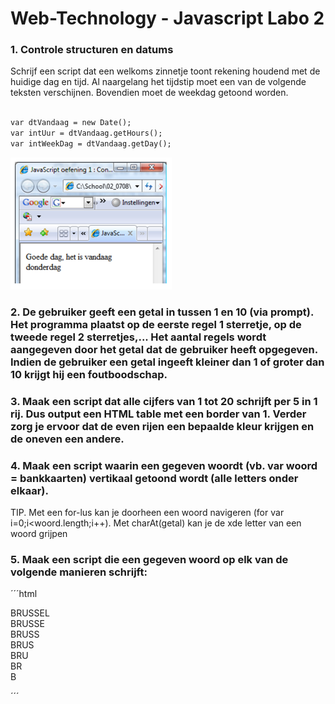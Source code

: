 # Web-Technology - Javascript Labo 2

### 1.  Controle structuren en datums

Schrijf een script dat een welkoms zinnetje toont rekening houdend met de huidige dag en tijd. Al naargelang het tijdstip moet een van de volgende teksten verschijnen. Bovendien moet de weekdag getoond worden. 

```html

var dtVandaag = new Date();
var intUur = dtVandaag.getHours();
var intWeekDag = dtVandaag.getDay();

```

![datum](datum.PNG)


### 2. De gebruiker geeft een getal in tussen 1 en 10 (via prompt). Het programma plaatst op de eerste regel 1 sterretje, op de tweede regel 2 sterretjes,... Het aantal regels wordt aangegeven door het getal dat de gebruiker heeft opgegeven. Indien de gebruiker een getal ingeeft kleiner dan 1 of groter dan 10 krijgt hij een foutboodschap.

### 3. Maak een script dat alle cijfers van 1 tot 20 schrijft per 5 in 1 rij. Dus output een HTML table met een border van 1. Verder zorg je ervoor dat de even rijen een bepaalde kleur krijgen en de oneven een andere.


### 4. Maak een script waarin een gegeven woordt (vb. var woord = bankkaarten) vertikaal getoond wordt (alle letters onder elkaar). 

TIP. Met een for-lus kan je doorheen een woord navigeren (for var i=0;i<woord.length;i++). 
Met charAt(getal) kan je de xde letter van een woord grijpen

### 5. Maak een script die een gegeven woord op elk van de volgende manieren schrijft:

´´´html

BRUSSEL <br>
BRUSSE <br>
BRUSS <br>
BRUS <br>
BRU <br>
BR <br>
B <br>

´´´


